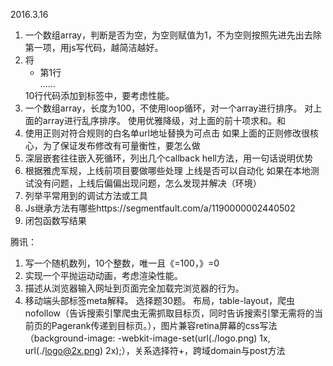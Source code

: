 2016.3.16
1.	一个数组array，判断是否为空，为空则赋值为1，不为空则按照先进先出去除第一项，用js写代码，越简洁越好。
2.	将<ul><li>第1行</li> ……</ul> 10行代码添加到<body>标签中，要考虑性能。
3.	一个数组array，长度为100，不使用loop循环，对一个array进行排序。
对上面的array进行乱序排序。
使用优雅降级，对上面的前十项求和。和
4.	使用正则对符合规则的白名单url地址替换为可点击
如果上面的正则修改很核心，为了保证发布修改有可量衡性，要怎么做
5.	深层嵌套往往嵌入死循环，列出几个callback hell方法，用一句话说明优势
6.	根据雅虎军规，上线前项目要做哪些处理
上线是否可以自动化
如果在本地测试没有问题，上线后偏偏出现问题，怎么发现并解决（环境）
7.	列举平常用到的调试方法或工具
8.	Js继承方法有哪些https://segmentfault.com/a/1190000002440502
9.	闭包函数写结果



腾讯：
1.	写一个随机数列，10个整数，唯一且《=100，》=0
2.	实现一个平抛运动动画，考虑渲染性能。
3.	描述从浏览器输入网址到页面完全加载完浏览器的行为。
4.	移动端头部标签meta解释。
 选择题30题。
布局，table-layout，爬虫nofollow（告诉搜索引擎爬虫无需抓取目标页，同时告诉搜索引擎无需将的当前页的Pagerank传递到目标页。），图片兼容retina屏幕的css写法（background-image: -webkit-image-set(url(./logo.png) 1x, url(./logo@2x.png) 2x);），关系选择符+，跨域domain与post方法


